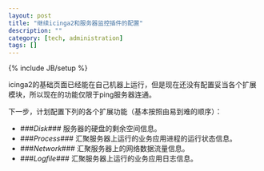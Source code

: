 ```yaml
---
layout: post
title: "继续icinga2和服务器监控插件的配置"
description: ""
category: [tech, administration] 
tags: []
---
```

{% include JB/setup %}

icinga2的基础页面已经能在自己机器上运行，但是现在还没有配置妥当各个扩展模块，所以现在的功能仅限于ping服务器连通。

下一步，计划配置下列的各个扩展功能（基本按照由易到难的顺序）：

-   ###*Disk*###
    服务器的硬盘的剩余空间信息。
-   ###*Process*###
    汇聚服务器上运行的业务应用进程的运行状态信息。
-   ###*Network*###
    汇聚服务器上的网络数据流量信息。
-   ###*Logfile*###
    汇聚服务器上运行的业务应用日志信息。


